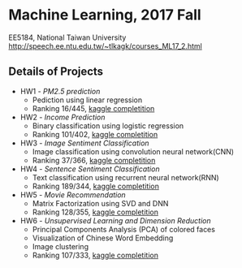 # Machine Learning, 2017 Fall
EE5184, National Taiwan University
http://speech.ee.ntu.edu.tw/~tlkagk/courses_ML17_2.html


## Details of Projects
+ HW1 - *PM2.5 prediction*
    - Pediction using linear regression
    - Ranking 16/445, [kaggle completition](https://www.kaggle.com/c/ml-2017fall-hw1)
+ HW2 - *Income Prediction*
    - Binary classification using logistic regression
    - Ranking 101/402, [kaggle completition](https://www.kaggle.com/c/ml-2017fall-hw2)
+ HW3 - *Image Sentiment Classification*
    - Image classification using convolution neural network(CNN)
    - Ranking 37/366, [kaggle completition](https://www.kaggle.com/c/ml-2017fall-hw3)
+ HW4 - *Sentence Sentiment Classification*
    - Text classification using recurrent neural network(RNN) 
    - Ranking 189/344, [kaggle completition](https://www.kaggle.com/c/ml-2017fall-hw4)
+ HW5 - *Movie Recommendation*
    - Matrix Factorization using SVD and DNN
    - Ranking 128/355, [kaggle completition](https://www.kaggle.com/c/ml-2017fall-hw5)
+ HW6 - *Unsupervised Learning and Dimension Reduction*
    - Principal Components Analysis (PCA) of colored faces
    - Visualization of Chinese Word Embedding
    - Image clustering
    - Ranking 107/333, [kaggle completition](https://www.kaggle.com/c/ml-2017fall-hw6)